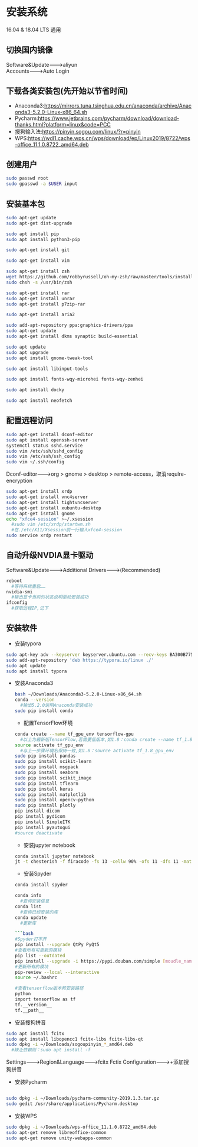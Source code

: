 # 安装系统
16.04 & 18.04 LTS 通用

## 切换国内镜像
Software&Update--->aliyun
</br>
Accounts--->Auto Login

## 下载各类安装包(先开始以节省时间)
* Anaconda3:https://mirrors.tuna.tsinghua.edu.cn/anaconda/archive/Anaconda3-5.2.0-Linux-x86_64.sh
* Pycharm:https://www.jetbrains.com/pycharm/download/download-thanks.html?platform=linux&code=PCC
* 搜狗输入法:https://pinyin.sogou.com/linux/?r=pinyin
* WPS:https://wdl1.cache.wps.cn/wps/download/ep/Linux2019/8722/wps-office_11.1.0.8722_amd64.deb

## 创建用户
```bash
sudo passwd root
sudo gpasswd -a $USER input
```

## 安装基本包
```bash
sudo apt-get update
sudo apt-get dist-upgrade

sudo apt install pip
sudo apt install python3-pip

sudo apt-get install git

sudo apt-get install vim

sudo apt-get install zsh
wget https://github.com/robbyrussell/oh-my-zsh/raw/master/tools/install.sh -O - | sh
sudo chsh -s /usr/bin/zsh

sudo apt-get install rar
sudo apt-get install unrar
sudo apt-get install p7zip-rar

sudo apt-get install aria2

sudo add-apt-repository ppa:graphics-drivers/ppa
sudo apt-get update
sudo apt-get install dkms synaptic build-essential

sudo apt update
sudo apt upgrade
sudo apt install gnome-tweak-tool

sudo apt install libinput-tools

sudo apt install fonts-wqy-microhei fonts-wqy-zenhei

sudo apt install docky

sudo apt install neofetch
```

## 配置远程访问
```bash
sudo apt-get install dconf-editor
sudo apt install openssh-server
systemctl status sshd.service
sudo vim /etc/ssh/sshd_config
sudo vim /etc/ssh/ssh_config
sudo vim ~/.ssh/config
```
Dconf-editor--->org > gnome > desktop > remote-access，取消requlre-encryption
```bash
sudo apt-get install xrdp
sudo apt-get install vnc4server
sudo apt-get install tightvncserver
sudo apt-get install xubuntu-desktop
sudo apt-get isntall gnome
echo "xfce4-session" >~/.xsession
  #sudo vim /etc/xrdp/startwm.sh
  #在./etc/X11/Xsession前一行输入xfce4-session
sudo service xrdp restart
```

## 自动升级NVDIA显卡驱动
Software&Update--->Additional Drivers--->(Recommended)
```bash
reboot
  #等待系统重启……
nvidia-smi
  #输出显卡当前的状态说明驱动安装成功
ifconfig
  #获取远程IP,记下
```

## 安装软件
* 安装typora
```bash
sudo apt-key adv --keyserver keyserver.ubuntu.com --recv-keys BA300B7755AFCFAE
sudo add-apt-repository 'deb https://typora.io/linux ./'
sudo apt update
sudo apt install typora
```

* 安装Anaconda3
  ```bash
  bash ~/Downloads/Anaconda3-5.2.0-Linux-x86_64.sh
  conda --version
    #输出5.2.0说明Anaconda安装成功
  sudo pip install conda
   ```
  * 配置TensorFlow环境
  ```bash
  conda create --name tf_gpu_env tensorflow-gpu
    #以上为最新版TensorFlow,若需要低版本,如1.8：conda create --name tf_1.8_gpu_env tensorflow-gpu=1.8 python=3.6
  source activate tf_gpu_env
    #与上一步骤环境名保持一致,如1.8：source activate tf_1.8_gpu_env
  sudo pip install pandas
  sudo pip install scikit-learn
  sudo pip install msgpack
  sudo pip install seaborn
  sudo pip install scikit_image
  sudo pip install tflearn
  sudo pip install keras
  sudo pip install matplotlib
  sudo pip install opencv-python
  sudo pip install plotly
  pip install dicom
  pip install pydicom
  pip install SimpleITK
  pip install pyautogui
  #source deactivate
  ```
    * 安装jupyter notebook
  ```bash
  conda install jupyter notebook
  jt -t chesterish -f firacode -fs 13 -cellw 90% -ofs 11 -dfs 11 -mathfs 120 -cursw 3 -cursc o -T -N -kl
  ```

  * 安装Spyder
  ```bash
  conda install spyder
  ```

  ```bash
  conda info
    #查询安装信息
  conda list
    #查询已经安装的库
  conda update 
    #更新库

  ```bash
  #Spyder打不开
  pip install --upgrade QtPy PyQt5
  #查看所有可更新的模块
  pip list --outdated
  pip install --upgrade -i https://pypi.douban.com/simple [moudle_name]
  #更新所有的模块
  pip-review --local --interactive
  source ~/.bashrc

  #查看tensorflow版本和安装路径
  python
  import tensorflow as tf
  tf.__version__
  tf.__path__
  ```

* 安装搜狗拼音
```bash
sudo apt install fcitx
sudo apt install libopencc1 fcitx-libs fcitx-libs-qt
sudo dpkg -i ~/Downloads/sogoupinyin_*_amd64.deb
  #缺乏依赖则：sudo apt install -f
```
Settings--->Region&Language--->fcitx
Fctix Configuration--->+添加搜狗拼音

* 安装Pycharm
```bash

sudo dpkg -i ~/Downloads/pycharm-community-2019.1.3.tar.gz
sudo gedit /usr/share/applications/Pycharm.desktop
```

* 安装WPS
```bash
sudo dpkg -i ~/Downloads/wps-office_11.1.0.8722_amd64.deb
sudo apt-get remove libreoffice-common
sudo apt-get remove unity-webapps-common
```
